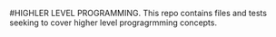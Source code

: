 #HIGHLER LEVEL PROGRAMMING.
This repo contains files and tests seeking to cover higher
level progragrmming concepts.
